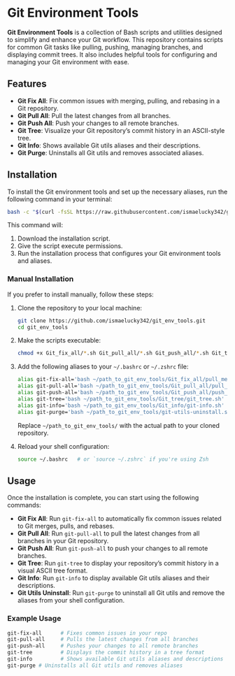 # Git Environment Tools

**Git Environment Tools** is a collection of Bash scripts and utilities designed to simplify and enhance your Git workflow. This repository contains scripts for common Git tasks like pulling, pushing, managing branches, and displaying commit trees. It also includes helpful tools for configuring and managing your Git environment with ease.

## Features

- **Git Fix All**: Fix common issues with merging, pulling, and rebasing in a Git repository.
- **Git Pull All**: Pull the latest changes from all branches.
- **Git Push All**: Push your changes to all remote branches.
- **Git Tree**: Visualize your Git repository’s commit history in an ASCII-style tree.
- **Git Info**: Shows available Git utils aliases and their descriptions.
- **Git Purge**: Uninstalls all Git utils and removes associated aliases.

## Installation

To install the Git environment tools and set up the necessary aliases, run the following command in your terminal:

```bash
bash -c "$(curl -fsSL https://raw.githubusercontent.com/ismaelucky342/git_env_tools/main/install_git_utils.sh)"
```

This command will:

1. Download the installation script.
2. Give the script execute permissions.
3. Run the installation process that configures your Git environment tools and aliases.

### Manual Installation

If you prefer to install manually, follow these steps:

1. Clone the repository to your local machine:
    
    ```bash
    git clone https://github.com/ismaelucky342/git_env_tools.git
    cd git_env_tools
    ```
    
2. Make the scripts executable:
    
    ```bash
    chmod +x Git_fix_all/*.sh Git_pull_all/*.sh Git_push_all/*.sh Git_tree/*.sh Git_info/*.sh
    ```
    
3. Add the following aliases to your `~/.bashrc` or `~/.zshrc` file:
    
    ```bash
    alias git-fix-all='bash ~/path_to_git_env_tools/Git_fix_all/pull_merge_rebase_fix.sh'
    alias git-pull-all='bash ~/path_to_git_env_tools/Git_pull_all/pull_all.sh'
    alias git-push-all='bash ~/path_to_git_env_tools/Git_push_all/push_all.sh'
    alias git-tree='bash ~/path_to_git_env_tools/Git_tree/git_tree.sh'
    alias git-info='bash ~/path_to_git_env_tools/Git_info/git-info.sh'
    alias git-purge='bash ~/path_to_git_env_tools/git-utils-uninstall.sh'
    ```
    
    Replace `~/path_to_git_env_tools/` with the actual path to your cloned repository.
    
4. Reload your shell configuration:
    
    ```bash
    source ~/.bashrc   # or `source ~/.zshrc` if you're using Zsh
    ```
    

## Usage

Once the installation is complete, you can start using the following commands:

- **Git Fix All**: Run `git-fix-all` to automatically fix common issues related to Git merges, pulls, and rebases.
- **Git Pull All**: Run `git-pull-all` to pull the latest changes from all branches in your Git repository.
- **Git Push All**: Run `git-push-all` to push your changes to all remote branches.
- **Git Tree**: Run `git-tree` to display your repository’s commit history in a visual ASCII tree format.
- **Git Info**: Run `git-info` to display available Git utils aliases and their descriptions.
- **Git Utils Uninstall**: Run `git-purge` to uninstall all Git utils and remove the aliases from your shell configuration.

### Example Usage

```bash
git-fix-all      # Fixes common issues in your repo
git-pull-all     # Pulls the latest changes from all branches
git-push-all     # Pushes your changes to all remote branches
git-tree         # Displays the commit history in a tree format
git-info         # Shows available Git utils aliases and descriptions
git-purge # Uninstalls all Git utils and removes aliases
```
